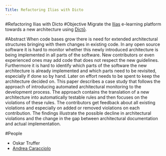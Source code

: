 ```yaml
---
Title: Refactoring Ilias with Dicto
---
```

#Refactoring Ilias with Dicto
#Objective
Migrate the [Ilias](http://www.ilias.de) e-learning platform towards a new architecture using [Dictō](%base_url%/research/arch-constr/Dicto). 

#Abstract
When code bases grow there is need for extended architectural structures bringing with them changes in existing code. In any open source software it is hard to monitor whether this newly introduced architecture is being implemented in all parts of the software. New contributors or even experienced ones may add code that does not respect the new guidelines. Furthermore it is hard to identify which parts of the software the new architecture is already implemented and which parts need to be revisited, especially if done so by hand. Later on effort needs to be spent to keep the architecture decided on.
This paper describes a case study that follows the approach of introducing automated architectural monitoring to the development process. The approach contains the translation of a new architecture into automatically testable rules and then focuses on the violations of these rules. The contributors get feedback about all existing violations and especially on added or removed violations on each contribution. The findings illustrate the possible decline in architectural violations and the change in the gap between architectural documentation and actual implementation.

#People

- Oskar Truffer
- [Andrea Caracciolo](%base_url%/staff/Caracciolo)
